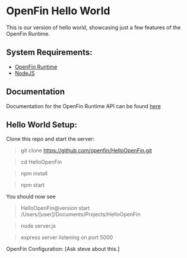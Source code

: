 OpenFin Hello World
============


This is our version of hello world, showcasing just a few features of the OpenFin Runtime.

## System Requirements:

- [OpenFin Runtime](http://openfin.co/developers.html?url=developers/getting-started/downloading.html)
- [NodeJS](http://nodejs.org/)


## Documentation

Documentation for the OpenFin Runtime API can be found [here](http://openfin.co/developers.html?url=developers/api/js/javascript.html)

## Hello World Setup:

Clone this repo and start the server:
> git clone https://github.com/openfin/HelloOpenFin.git

>cd HelloOpenFin

> npm install

> npm start

You should now see
> HelloOpenFin@version start /Users/[user]/Documents/Projects/HelloOpenFin

> node server.js

> express server listening on port 5000

OpenFin Configuration:
[Ask steve about this.]

